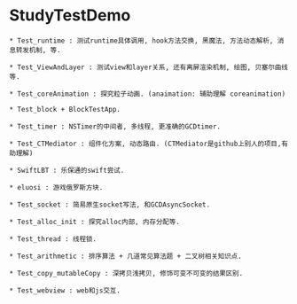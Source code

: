 # StudyTestDemo

```
* Test_runtime : 测试runtime具体调用, hook方法交换, 黑魔法, 方法动态解析, 消息转发机制, 等.
```
```
* Test_ViewAndLayer : 测试view和layer关系, 还有离屏渲染机制, 绘图, 贝塞尔曲线等.
```
```
* Test_coreAnimation : 探究粒子动画. (anaimation: 辅助理解 coreanimation)
```
```
* Test_block + BlockTestApp.
```
```
* Test_timer : NSTimer的中间者, 多线程, 更准确的GCDtimer.
```
```
* Test_CTMediator : 组件化方案, 动态路由. (CTMediator是github上别人的项目,有助理解)
```
```
* SwiftLBT : 乐保通的swift尝试.
```
```
* eluosi : 游戏俄罗斯方块.
```
```
* Test_socket : 简易原生socket写法, 和GCDAsyncSocket.
```
```
* Test_alloc_init : 探究alloc内部, 内存分配等.
```
```
* Test_thread : 线程锁.
```
```
* Test_arithmetic : 排序算法 + 几道常见算法题 + 二叉树相关知识点.
```
```
* Test_copy_mutableCopy : 深拷贝浅拷贝, 修饰可变不可变的结果区别.
```
```
* Test_webview : web和js交互.
```
